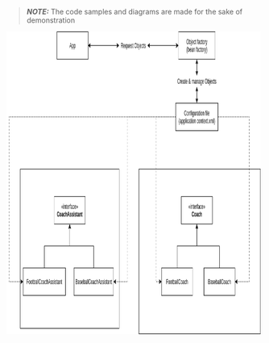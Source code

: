 > **_NOTE:_** The code samples and diagrams are made for the sake of demonstration

<img src="./diagrams/class-structure.png" width="100%" height="600">
